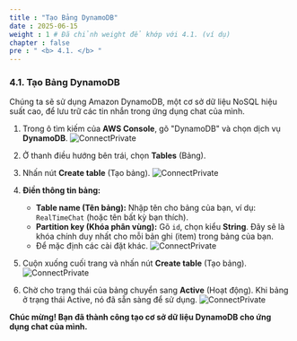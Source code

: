 ```yaml
---
title : "Tạo Bảng DynamoDB"
date : 2025-06-15
weight : 1 # Đã chỉnh weight để khớp với 4.1. (ví dụ)
chapter : false
pre : " <b> 4.1. </b> "
---
```


### **4.1. Tạo Bảng DynamoDB**

Chúng ta sẽ sử dụng Amazon DynamoDB, một cơ sở dữ liệu NoSQL hiệu suất cao, để lưu trữ các tin nhắn trong ứng dụng chat của mình.

1.  Trong ô tìm kiếm của **AWS Console**, gõ "DynamoDB" và chọn dịch vụ **DynamoDB**.
    ![ConnectPrivate](/images/be_4.1_1.png)

2.  Ở thanh điều hướng bên trái, chọn **Tables** (Bảng).

3.  Nhấn nút **Create table** (Tạo bảng).
    ![ConnectPrivate](https://ThanhHung1104.github.io/LTH_Workshop_01/images/be_4.1_2.png)

4.  **Điền thông tin bảng:**
    * **Table name (Tên bảng):** Nhập tên cho bảng của bạn, ví dụ: `RealTimeChat` (hoặc tên bất kỳ bạn thích).
    * **Partition key (Khóa phân vùng):** Gõ `id`, chọn kiểu **String**. Đây sẽ là khóa chính duy nhất cho mỗi bản ghi (item) trong bảng của bạn.
    * Để mặc định các cài đặt khác.
    ![ConnectPrivate](https://ThanhHung1104.github.io/LTH_Workshop_01/images/be_4.1_3.png)

5.  Cuộn xuống cuối trang và nhấn nút **Create table** (Tạo bảng).
    ![ConnectPrivate](https://ThanhHung1104.github.io/LTH_Workshop_01/images/be_4.1_4.png)

6.  Chờ cho trạng thái của bảng chuyển sang **Active** (Hoạt động). Khi bảng ở trạng thái Active, nó đã sẵn sàng để sử dụng.
    ![ConnectPrivate](https://ThanhHung1104.github.io/LTH_Workshop_01/images/be_4.1_5.png)

**Chúc mừng! Bạn đã thành công tạo cơ sở dữ liệu DynamoDB cho ứng dụng chat của mình.**